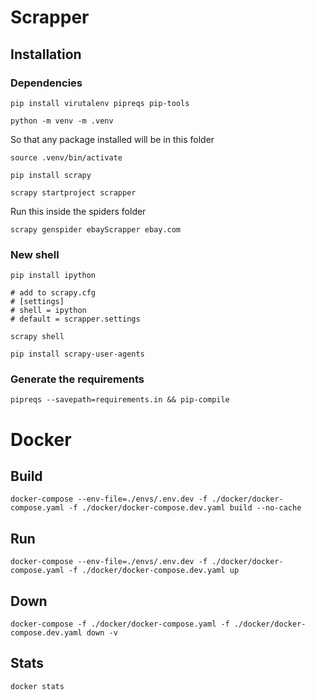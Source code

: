 # Scrapper

## Installation

### Dependencies

```shell
pip install virutalenv pipreqs pip-tools
```

```shell
python -m venv -m .venv

```

So that any package installed will be in this folder

```shell
source .venv/bin/activate
```

```shell
pip install scrapy
```

```shell
scrapy startproject scrapper
```

Run this inside the spiders folder

```shell
scrapy genspider ebayScrapper ebay.com
```

### New shell

```shell
pip install ipython

# add to scrapy.cfg
# [settings]
# shell = ipython
# default = scrapper.settings

scrapy shell
```

```shell
pip install scrapy-user-agents
```

### Generate the requirements

```shell
pipreqs --savepath=requirements.in && pip-compile
```

# Docker

## Build

```shell
docker-compose --env-file=./envs/.env.dev -f ./docker/docker-compose.yaml -f ./docker/docker-compose.dev.yaml build --no-cache
```

## Run

```shell
docker-compose --env-file=./envs/.env.dev -f ./docker/docker-compose.yaml -f ./docker/docker-compose.dev.yaml up
```

## Down

```shell
docker-compose -f ./docker/docker-compose.yaml -f ./docker/docker-compose.dev.yaml down -v

```

## Stats

```shell
docker stats
```

